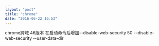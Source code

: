 ```yaml
---
layout: "post"
title: "chrome"
date: "2016-06-22 16:53"
---
```


chrome跨域
	46版本 在启动命令后增加--disable-web-security
	50 --disable-web-security --user-data-dir